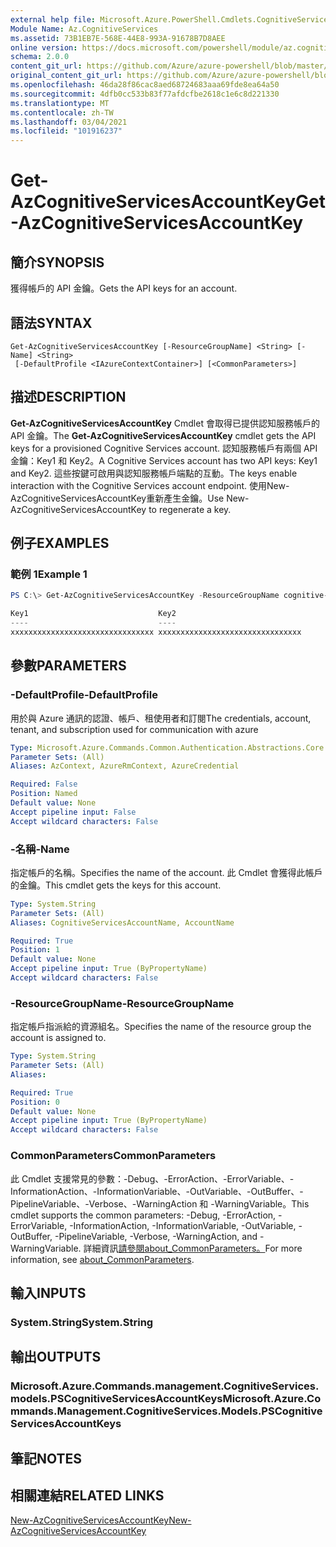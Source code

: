 ```yaml
---
external help file: Microsoft.Azure.PowerShell.Cmdlets.CognitiveServices.dll-Help.xml
Module Name: Az.CognitiveServices
ms.assetid: 73B1EB7E-568E-44E8-993A-91678B7D8AEE
online version: https://docs.microsoft.com/powershell/module/az.cognitiveservices/get-azcognitiveservicesaccountkey
schema: 2.0.0
content_git_url: https://github.com/Azure/azure-powershell/blob/master/src/CognitiveServices/CognitiveServices/help/Get-AzCognitiveServicesAccountKey.md
original_content_git_url: https://github.com/Azure/azure-powershell/blob/master/src/CognitiveServices/CognitiveServices/help/Get-AzCognitiveServicesAccountKey.md
ms.openlocfilehash: 46da28f86cac8aed68724683aaa69fde8ea64a50
ms.sourcegitcommit: 4dfb0cc533b83f77afdcfbe2618c1e6c8d221330
ms.translationtype: MT
ms.contentlocale: zh-TW
ms.lasthandoff: 03/04/2021
ms.locfileid: "101916237"
---
```

# <span data-ttu-id="e6da8-101">Get-AzCognitiveServicesAccountKey</span><span class="sxs-lookup"><span data-stu-id="e6da8-101">Get-AzCognitiveServicesAccountKey</span></span>

## <span data-ttu-id="e6da8-102">簡介</span><span class="sxs-lookup"><span data-stu-id="e6da8-102">SYNOPSIS</span></span>
<span data-ttu-id="e6da8-103">獲得帳戶的 API 金鑰。</span><span class="sxs-lookup"><span data-stu-id="e6da8-103">Gets the API keys for an account.</span></span>

## <span data-ttu-id="e6da8-104">語法</span><span class="sxs-lookup"><span data-stu-id="e6da8-104">SYNTAX</span></span>

```
Get-AzCognitiveServicesAccountKey [-ResourceGroupName] <String> [-Name] <String>
 [-DefaultProfile <IAzureContextContainer>] [<CommonParameters>]
```

## <span data-ttu-id="e6da8-105">描述</span><span class="sxs-lookup"><span data-stu-id="e6da8-105">DESCRIPTION</span></span>
<span data-ttu-id="e6da8-106">**Get-AzCognitiveServicesAccountKey** Cmdlet 會取得已提供認知服務帳戶的 API 金鑰。</span><span class="sxs-lookup"><span data-stu-id="e6da8-106">The **Get-AzCognitiveServicesAccountKey** cmdlet gets the API keys for a provisioned Cognitive Services account.</span></span>
<span data-ttu-id="e6da8-107">認知服務帳戶有兩個 API 金鑰：Key1 和 Key2。</span><span class="sxs-lookup"><span data-stu-id="e6da8-107">A Cognitive Services account has two API keys: Key1 and Key2.</span></span>
<span data-ttu-id="e6da8-108">這些按鍵可啟用與認知服務帳戶端點的互動。</span><span class="sxs-lookup"><span data-stu-id="e6da8-108">The keys enable interaction with the Cognitive Services account endpoint.</span></span>
<span data-ttu-id="e6da8-109">使用New-AzCognitiveServicesAccountKey重新產生金鑰。</span><span class="sxs-lookup"><span data-stu-id="e6da8-109">Use New-AzCognitiveServicesAccountKey to regenerate a key.</span></span>

## <span data-ttu-id="e6da8-110">例子</span><span class="sxs-lookup"><span data-stu-id="e6da8-110">EXAMPLES</span></span>

### <span data-ttu-id="e6da8-111">範例 1</span><span class="sxs-lookup"><span data-stu-id="e6da8-111">Example 1</span></span>
```powershell
PS C:\> Get-AzCognitiveServicesAccountKey -ResourceGroupName cognitive-services-resource-group -name myluis

Key1                             Key2
----                             ----
xxxxxxxxxxxxxxxxxxxxxxxxxxxxxxxx xxxxxxxxxxxxxxxxxxxxxxxxxxxxxxxx
```

## <span data-ttu-id="e6da8-112">參數</span><span class="sxs-lookup"><span data-stu-id="e6da8-112">PARAMETERS</span></span>

### <span data-ttu-id="e6da8-113">-DefaultProfile</span><span class="sxs-lookup"><span data-stu-id="e6da8-113">-DefaultProfile</span></span>
<span data-ttu-id="e6da8-114">用於與 Azure 通訊的認證、帳戶、租使用者和訂閱</span><span class="sxs-lookup"><span data-stu-id="e6da8-114">The credentials, account, tenant, and subscription used for communication with azure</span></span>

```yaml
Type: Microsoft.Azure.Commands.Common.Authentication.Abstractions.Core.IAzureContextContainer
Parameter Sets: (All)
Aliases: AzContext, AzureRmContext, AzureCredential

Required: False
Position: Named
Default value: None
Accept pipeline input: False
Accept wildcard characters: False
```

### <span data-ttu-id="e6da8-115">-名稱</span><span class="sxs-lookup"><span data-stu-id="e6da8-115">-Name</span></span>
<span data-ttu-id="e6da8-116">指定帳戶的名稱。</span><span class="sxs-lookup"><span data-stu-id="e6da8-116">Specifies the name of the account.</span></span>
<span data-ttu-id="e6da8-117">此 Cmdlet 會獲得此帳戶的金鑰。</span><span class="sxs-lookup"><span data-stu-id="e6da8-117">This cmdlet gets the keys for this account.</span></span>

```yaml
Type: System.String
Parameter Sets: (All)
Aliases: CognitiveServicesAccountName, AccountName

Required: True
Position: 1
Default value: None
Accept pipeline input: True (ByPropertyName)
Accept wildcard characters: False
```

### <span data-ttu-id="e6da8-118">-ResourceGroupName</span><span class="sxs-lookup"><span data-stu-id="e6da8-118">-ResourceGroupName</span></span>
<span data-ttu-id="e6da8-119">指定帳戶指派給的資源組名。</span><span class="sxs-lookup"><span data-stu-id="e6da8-119">Specifies the name of the resource group the account is assigned to.</span></span>

```yaml
Type: System.String
Parameter Sets: (All)
Aliases:

Required: True
Position: 0
Default value: None
Accept pipeline input: True (ByPropertyName)
Accept wildcard characters: False
```

### <span data-ttu-id="e6da8-120">CommonParameters</span><span class="sxs-lookup"><span data-stu-id="e6da8-120">CommonParameters</span></span>
<span data-ttu-id="e6da8-121">此 Cmdlet 支援常見的參數：-Debug、-ErrorAction、-ErrorVariable、-InformationAction、-InformationVariable、-OutVariable、-OutBuffer、-PipelineVariable、-Verbose、-WarningAction 和 -WarningVariable。</span><span class="sxs-lookup"><span data-stu-id="e6da8-121">This cmdlet supports the common parameters: -Debug, -ErrorAction, -ErrorVariable, -InformationAction, -InformationVariable, -OutVariable, -OutBuffer, -PipelineVariable, -Verbose, -WarningAction, and -WarningVariable.</span></span> <span data-ttu-id="e6da8-122">詳細資訊[請參閱about_CommonParameters。](http://go.microsoft.com/fwlink/?LinkID=113216)</span><span class="sxs-lookup"><span data-stu-id="e6da8-122">For more information, see [about_CommonParameters](http://go.microsoft.com/fwlink/?LinkID=113216).</span></span>

## <span data-ttu-id="e6da8-123">輸入</span><span class="sxs-lookup"><span data-stu-id="e6da8-123">INPUTS</span></span>

### <span data-ttu-id="e6da8-124">System.String</span><span class="sxs-lookup"><span data-stu-id="e6da8-124">System.String</span></span>

## <span data-ttu-id="e6da8-125">輸出</span><span class="sxs-lookup"><span data-stu-id="e6da8-125">OUTPUTS</span></span>

### <span data-ttu-id="e6da8-126">Microsoft.Azure.Commands.management.CognitiveServices.models.PSCognitiveServicesAccountKeys</span><span class="sxs-lookup"><span data-stu-id="e6da8-126">Microsoft.Azure.Commands.Management.CognitiveServices.Models.PSCognitiveServicesAccountKeys</span></span>

## <span data-ttu-id="e6da8-127">筆記</span><span class="sxs-lookup"><span data-stu-id="e6da8-127">NOTES</span></span>

## <span data-ttu-id="e6da8-128">相關連結</span><span class="sxs-lookup"><span data-stu-id="e6da8-128">RELATED LINKS</span></span>

[<span data-ttu-id="e6da8-129">New-AzCognitiveServicesAccountKey</span><span class="sxs-lookup"><span data-stu-id="e6da8-129">New-AzCognitiveServicesAccountKey</span></span>](./New-AzCognitiveServicesAccountKey.md)


